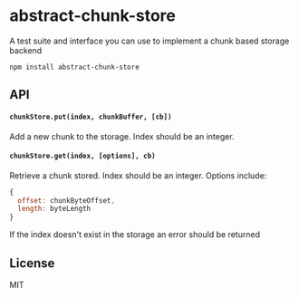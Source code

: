 # abstract-chunk-store

A test suite and interface you can use to implement a chunk based storage backend

```
npm install abstract-chunk-store
```

## API

#### `chunkStore.put(index, chunkBuffer, [cb])`

Add a new chunk to the storage. Index should be an integer.

#### `chunkStore.get(index, [options], cb)`

Retrieve a chunk stored. Index should be an integer.
Options include:

``` js
{
  offset: chunkByteOffset,
  length: byteLength
}
```

If the index doesn't exist in the storage an error should
be returned

## License

MIT
